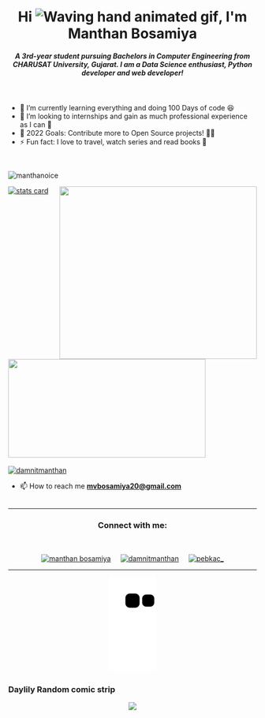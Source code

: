 <h1 align="center">Hi <img src="https://raw.githubusercontent.com/nixin72/nixin72/master/wave.gif" 
        alt="Waving hand animated gif"
        height="45"
        width="45" />, I'm Manthan Bosamiya</h1>
<h5 align="center">
A 3rd-year student pursuing Bachelors in Computer Engineering from CHARUSAT University, Gujarat. I am a Data Science enthusiast, Python developer and web developer!
</h5>

<br>


- 🌱 I’m currently learning everything and doing 100 Days of code 😆
- 👯 I’m looking to internships and gain as much professional experience as I can 🏢
- 🥅 2022 Goals: Contribute more to Open Source projects! 🧑‍💻
- ⚡ Fun fact: I love to travel, watch series and read books 📖

<br>

<p align="left"> <img src="https://komarev.com/ghpvc/?username=manthanoice&label=Profile%20views&color=0e75b6&style=flat" alt="manthanoice" /> </p>
<p>
<a align= "center" href="https://github.com/manthanoice">
<img alt= "stats card" height="200px" width="400" src="https://github-readme-streak-stats.herokuapp.com/?user=manthanoice&theme=radical">
<img align="right" height="350" width="400" src="https://c.tenor.com/JJ_is357rXYAAAAS/spike-monkey-typing.gif" /> </a>
</p>
<img height="200px" width="400" src="https://github-readme-stats.vercel.app/api?username=manthanoice&count_private=true&theme=radical&show_icons=true" />
<!-- <img align='right' height="300px" width="400" src="https://github-readme-stats.vercel.app/api/top-langs/?username=manthanoice" /> -->
<p align="left"> <a href="https://twitter.com/damnitmanthan" target="blank"><img src="https://img.shields.io/twitter/follow/damnitmanthan?logo=twitter&style=for-the-badge" alt="damnitmanthan" /></a> </p>

- 📫 How to reach me **mvbosamiya20@gmail.com**
<br><br>
<hr>

<h3 align="center">Connect with me:</h3>
<br>
<p align="center">
<a href="https://www.linkedin.com/in/manthan-bosamiya-050303213/" target="blank"><img align="center" src="https://cdn-icons-png.flaticon.com/512/61/61109.png" alt="manthan bosamiya" height="50" width="50" /></a>&nbsp;&nbsp;&nbsp;&nbsp;
<a href="https://twitter.com/damnitmanthan" target="blank"><img align="center" src="https://cdn-icons-png.flaticon.com/512/25/25347.png" alt="damnitmanthan" height="50" width="50" /></a> &nbsp;&nbsp;&nbsp;
<a href="https://instagram.com/pebkac_" target="blank"><img align="center" src="https://cdn-icons-png.flaticon.com/512/1400/1400829.png" alt="pebkac_" height="50" width="50" /></a>
</p>


<hr>

<p align="center">
  <img src="https://raw.githubusercontent.com/manthanoice/manthanoice/152d85cde861ec3d1e755e729adc258e9934d772/github-contribution-grid-snake.svg?token=AQP436BEM6OUBWWMPNJOYCDB52LYM" alt="snake"></center>
</p>

<h3>Daylily Random comic strip</h3>
<p align="center">
 <a href="https://www.reddit.com/r/ProgrammerHumor/comments/saz2gn/namespacing/?sort=top">
 <img height="500px" src="https://i.redd.it/vszzw6r45hd81.jpg" />
</a>
</p>